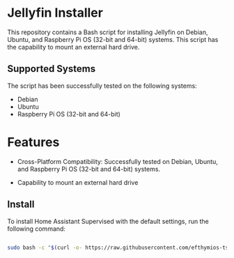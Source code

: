 # Jellyfin Installer

This repository contains a Bash script for installing Jellyfin on Debian, Ubuntu, and Raspberry Pi OS (32-bit and 64-bit) systems. This script has the capability to mount an external hard drive.

## Supported Systems

The script has been successfully tested on the following systems:
- Debian
- Ubuntu
- Raspberry Pi OS (32-bit and 64-bit)

# Features

- Cross-Platform Compatibility: Successfully tested on Debian, Ubuntu, and Raspberry Pi OS (32-bit and 64-bit) systems.

- Capability to mount an external hard drive

## Install

To install Home Assistant Supervised with the default settings, run the following command:

```bash

sudo bash -c "$(curl -o- https://raw.githubusercontent.com/efthymios-tserepas/jellyfin/main/jellyfin.sh)"
